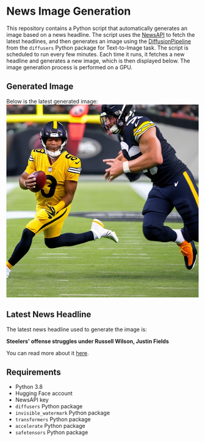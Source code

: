 # News Image Generation
This repository contains a Python script that automatically generates an image based on a news headline. The script uses the [NewsAPI](https://newsapi.org/) to fetch the latest headlines, and then generates an image using the [DiffusionPipeline](https://github.com/huggingface/diffusers) from the `diffusers` Python package for Text-to-Image task.
The script is scheduled to run every few minutes. Each time it runs, it fetches a new headline and generates a new image, which is then displayed below. The image generation process is performed on a GPU.

## Generated Image
Below is the latest generated image:
![Generated Image](image.png)

## Latest News Headline
The latest news headline used to generate the image is:

**Steelers' offense struggles under Russell Wilson, Justin Fields**

You can read more about it [here](https://news.google.com/rss/articles/CBMiogFBVV95cUxQV250VUVUS0JnRTNxSHplMVNJY2taSTV2ajRLbDIyNThOMTllYkJJTWlsejh4emdXWEF0TlVzWFhhMUN4TzlWSV9RTGFqamQ3d1BxYlRUMFhCM0R3eUNvSTdkTjdPM2w4YS1lM1lfWWhTUldoXzdTV2pmRWtZQmk1Q2NobUphZlhsMWxfWEpDN3M5aU5pY3YwY2JMX2xBWmxmY2c?oc=5).

## Requirements
- Python 3.8
- Hugging Face account
- NewsAPI key
- `diffusers` Python package
- `invisible_watermark` Python package
- `transformers` Python package
- `accelerate` Python package
- `safetensors` Python package
